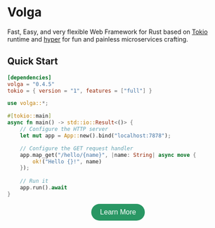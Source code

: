 # Volga

Fast, Easy, and very flexible Web Framework for Rust based on [Tokio](https://tokio.rs/) runtime and [hyper](https://hyper.rs/) for fun and painless microservices crafting.

## Quick Start

```toml
[dependencies]
volga = "0.4.5"
tokio = { version = "1", features = ["full"] }
```
```rust
use volga::*;

#[tokio::main]
async fn main() -> std::io::Result<()> {
    // Configure the HTTP server
    let mut app = App::new().bind("localhost:7878");

    // Configure the GET request handler
    app.map_get("/hello/{name}", |name: String| async move {
        ok!("Hello {}!", name)
    });
    
    // Run it
    app.run().await
}
```


<div align="center">

<a href="https://romanemreis.github.io/volga-docs/getting-started/quick-start.html" style="display: inline-block; padding: 10px 20px; background-color: #299764; color: #fff; text-decoration: none; border-radius: 25px; font-family: Arial, sans-serif; font-size: 16px; text-align: center;">
  <p4>Learn More</p4>
</a>

</div>
